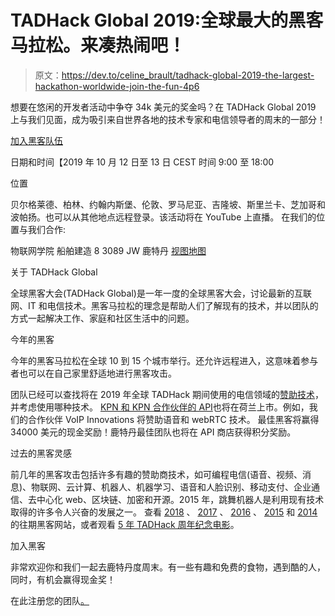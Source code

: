 # TADHack Global 2019:全球最大的黑客马拉松。来凑热闹吧！

> 原文：<https://dev.to/celine_brault/tadhack-global-2019-the-largest-hackathon-worldwide-join-the-fun-4p6>

想要在悠闲的开发者活动中争夺 34k 美元的奖金吗？在 TADHack Global 2019 上与我们见面，成为吸引来自世界各地的技术专家和电信领导者的周末的一部分！

[加入黑客队伍](https://tadhack.com/2019/global/tadhack-netherlands/)

日期和时间【2019 年 10 月 12 日至 13 日
CEST 时间 9:00 至 18:00

位置

贝尔格莱德、柏林、约翰内斯堡、伦敦、罗马尼亚、吉隆坡、斯里兰卡、芝加哥和波帕扬。也可以从其他地点远程登录。该活动将在 YouTube 上直播。
在我们的位置与我们合作:

物联网学院
船舶建造 8
3089 JW 鹿特丹
[视图地图](https://goo.gl/maps/KHBWDEZgjbWzhons6)

关于 TADHack Global

全球黑客大会(TADHack Global)是一年一度的全球黑客大会，讨论最新的互联网、IT 和电信技术。黑客马拉松的理念是帮助人们了解现有的技术，并以团队的方式一起解决工作、家庭和社区生活中的问题。

今年的黑客

今年的黑客马拉松在全球 10 到 15 个城市举行。还允许远程进入，这意味着参与者也可以在自己家里舒适地进行黑客攻击。

团队已经可以查找将在 2019 年全球 TADHack 期间使用的电信领域的[赞助技术](https://tadhack.com/2019/global/tadhack-netherlands/)，并考虑使用哪种技术。 [KPN 和 KPN 合作伙伴的 API](https://developer.kpn.com/?utm_source=dev.to&utm_medium=TADHack&utm_campaign=aug19)也将在荷兰上市。例如，我们的合作伙伴 VoIP Innovations 将赞助语音和 webRTC 技术。
最佳黑客将赢得 34000 美元的现金奖励！鹿特丹最佳团队也将在 API 商店获得积分奖励。

过去的黑客灵感

前几年的黑客攻击包括许多有趣的赞助商技术，如可编程电信(语音、视频、消息)、物联网、云计算、机器人、机器学习、语音和人脸识别、移动支付、企业通信、去中心化 web、区块链、加密和开源。2015 年，跳舞机器人是利用现有技术取得的许多令人兴奋的发展之一。
查看 [2018](http://www.tadhack.com/2018) 、 [2017](https://tadhack.com/2017/global) 、 [2016](http://tadhack.com/2016/global) 、 [2015](http://tadhack.com/2015) 和 [2014](http://tadhack.com/2014) 的往期黑客网站，或者观看 [5 年 TADHack 周年纪念电影](https://www.youtube.com/watch?v=bLIYYA0SQVo)。

加入黑客

非常欢迎你和我们一起去鹿特丹度周末。有一些有趣和免费的食物，遇到酷的人，同时，有机会赢得现金奖！

在此注册您的团队[。](https://tadhack.com/2019/global/tadhack-netherlands/)
